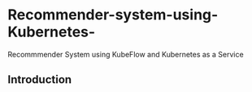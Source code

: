 # Recommender-system-using-Kubernetes-
Recommmender System using KubeFlow and Kubernetes as a Service

## Introduction
